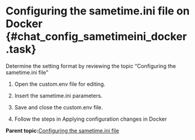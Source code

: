 # Configuring the sametime.ini file on Docker {#chat_config_sametimeini_docker .task}



Determine the setting format by reviewing the topic “Configuring the sametime.ini file”

1.  Open the custom.env file for editing.

2.  Insert the sametime.ini parameters.

3.  Save and close the custom.env file.

4.  Follow the steps in Applying configuration changes in Docker


**Parent topic:**[Configuring the sametime.ini file](chat_configuring_sametimeini.md)

